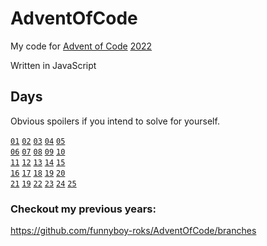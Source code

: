 # AdventOfCode

My code for [Advent of Code](https://adventofcode.com/2022) [2022](https://en.wikipedia.org/wiki/2022 'lol')

Written in JavaScript

## Days

Obvious spoilers if you intend to solve for yourself.

[`01`](https://github.com/funnyboy-roks/AdventOfCode/blob/2022/src/com/funnyboyroks/Day01.js)
[`02`](https://github.com/funnyboy-roks/AdventOfCode/blob/2022/src/com/funnyboyroks/Day02.js)
[`03`](https://github.com/funnyboy-roks/AdventOfCode/blob/2022/src/com/funnyboyroks/Day03.js)
[`04`](https://github.com/funnyboy-roks/AdventOfCode/blob/2022/src/com/funnyboyroks/Day04.js)
[`05`](https://github.com/funnyboy-roks/AdventOfCode/blob/2022/src/com/funnyboyroks/Day05.js)  
[`06`](https://github.com/funnyboy-roks/AdventOfCode/blob/2022/src/com/funnyboyroks/Day06.js)
[`07`](https://github.com/funnyboy-roks/AdventOfCode/blob/2022/src/com/funnyboyroks/Day07.js)
[`08`](https://github.com/funnyboy-roks/AdventOfCode/blob/2022/src/com/funnyboyroks/Day08.js)
[`09`](https://github.com/funnyboy-roks/AdventOfCode/blob/2022/src/com/funnyboyroks/Day09.js)
[`10`](https://github.com/funnyboy-roks/AdventOfCode/blob/2022/src/com/funnyboyroks/Day10.js)  
[`11`](https://github.com/funnyboy-roks/AdventOfCode/blob/2022/src/com/funnyboyroks/Day11.js)
[`12`](https://github.com/funnyboy-roks/AdventOfCode/blob/2022/src/com/funnyboyroks/Day12.js)
[`13`](https://github.com/funnyboy-roks/AdventOfCode/blob/2022/src/com/funnyboyroks/Day13.js)
[`14`](https://github.com/funnyboy-roks/AdventOfCode/blob/2022/src/com/funnyboyroks/Day14.js)
[`15`](https://github.com/funnyboy-roks/AdventOfCode/blob/2022/src/com/funnyboyroks/Day15.js)  
[`16`](https://github.com/funnyboy-roks/AdventOfCode/blob/2022/src/com/funnyboyroks/Day16.js)
[`17`](https://github.com/funnyboy-roks/AdventOfCode/blob/2022/src/com/funnyboyroks/Day17.js)
[`18`](https://github.com/funnyboy-roks/AdventOfCode/blob/2022/src/com/funnyboyroks/Day18.js)
[`19`](https://github.com/funnyboy-roks/AdventOfCode/blob/2022/src/com/funnyboyroks/Day19.js)
[`20`](https://github.com/funnyboy-roks/AdventOfCode/blob/2022/src/com/funnyboyroks/Day10.js)  
[`21`](https://github.com/funnyboy-roks/AdventOfCode/blob/2022/src/com/funnyboyroks/Day21.js)
[`19`](https://github.com/funnyboy-roks/AdventOfCode/blob/2022/src/com/funnyboyroks/Day19.js)
[`22`](https://github.com/funnyboy-roks/AdventOfCode/blob/2022/src/com/funnyboyroks/Day22.js)
[`23`](https://github.com/funnyboy-roks/AdventOfCode/blob/2022/src/com/funnyboyroks/Day23.js)
[`24`](https://github.com/funnyboy-roks/AdventOfCode/blob/2022/src/com/funnyboyroks/Day24.js)
[`25`](https://github.com/funnyboy-roks/AdventOfCode/blob/2022/src/com/funnyboyroks/Day25.js)

### Checkout my previous years:  
https://github.com/funnyboy-roks/AdventOfCode/branches
